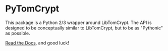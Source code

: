 
PyTomCrypt
==========

This package is a Python 2/3 wrapper around LibTomCrypt. The API is designed to be conceptually similar to LibTomCrypt, but to be as "Pythonic" as possible.

[Read the Docs](http://mikeboers.github.io/PyTomCrypt/), and good luck!

